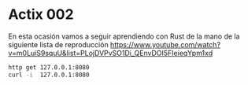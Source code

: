 # Actix 002

En esta ocasión vamos a seguir aprendiendo con Rust de la mano de la siguiente lista de reproducción https://www.youtube.com/watch?v=m0LuiS9squU&list=PLojDVPvSO1Di_QEnvDOI5FIeieqYpm1xd 

```sh
http get 127.0.0.1:8080
curl -i  127.0.0.1:8080
```
